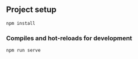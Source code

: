 ## Project setup
```
npm install
```
### Compiles and hot-reloads for development
```
npm run serve
```

 
 
